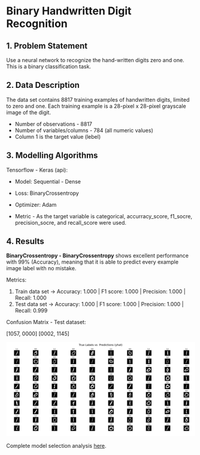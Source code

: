 # Binary Handwritten Digit Recognition

## 1. Problem Statement

Use a neural network to recognize the hand-written digits zero and one. This is a binary classification task.

## 2. Data Description

The data set contains 8817 training examples of handwritten digits, limited to zero and one. Each training example is a 28-pixel x 28-pixel grayscale image of the digit. 

* Number of observations  - 8817
* Number of variables/columns - 784 (all numeric values)
* Column 1 is the target value (lebel)

## 3. Modelling Algorithms

Tensorflow - Keras (api): 

  * Model: Sequential - Dense
  * Loss: BinaryCrossentropy
  * Optimizer: Adam

* Metric - As the target variable is categorical, accurracy_score, f1_socre, precision_socre, and recall_score were used.

## 4. Results

**BinaryCrossentropy - BinaryCrossentropy** shows excellent performance with 99% (Accuracy), meaning that it is able to predict every example image label with no mistake.

Metrics:

1. Train data set ->  Accuracy: 1.000   |   F1 score: 1.000    |    Precision: 1.000    |   Recall: 1.000
2. Test data set  ->  Accuracy: 1.000   |   F1 score: 1.000    |    Precision: 1.000    |   Recall: 0.999

Confusion Matrix - Test dataset:

[1057, 0000]
[0002, 1145]

![true_vs_Prediction](https://github.com/giomvp/AcademicProjects/blob/4615e05239f64aa27eb246d81f930f36240a6f1a/BinaryDigitRecognition/imgs/predictions_plt.jpg)

Complete model selection analysis [here](https://github.com/giomvp/AcademicProjects/blob/d5ac7371ee69286f91de43ad8e50921057fdcf26/BinaryDigitRecognition/BinaryDigitRecognition.ipynb).

